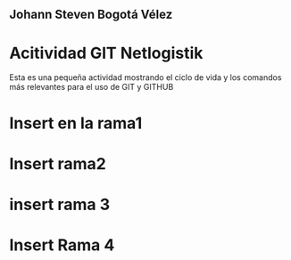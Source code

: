 ## Johann Steven Bogotá Vélez
# Acitividad GIT Netlogistik
Esta es una pequeña actividad mostrando el ciclo de vida y los comandos más relevantes para el uso de GIT y GITHUB


# Insert en la rama1

# Insert rama2

# insert rama 3

# Insert Rama 4
